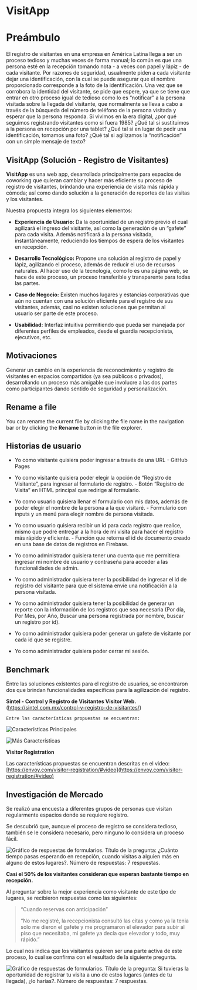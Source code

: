 # VisitApp

# Preámbulo

El registro de visitantes en una empresa en América Latina llega a ser un proceso tedioso y muchas veces de forma manual; lo común es que una persona esté en la recepción tomando nota - a veces con papel y lápiz - de cada visitante. Por razones de seguridad, usualmente piden a cada visitante dejar una identificación, con la cual se puede asegurar que el nombre proporcionado corresponde a la foto de la identificación. Una vez que se corrobora la identidad del visitante, se pide que espere, ya que se tiene que entrar en otro proceso igual de tedioso como lo es “notificar” a la persona visitada sobre la llegada del visitante, que normalmente se lleva a cabo a través de la búsqueda del número de teléfono de la persona visitada y esperar que la persona responda. Si vivimos en la era digital, ¿por qué seguimos registrando visitantes como si fuera 1985? ¿Qué tal si sustituimos a la persona en recepción por una tablet? ¿Qué tal si en lugar de pedir una identificación, tomamos una foto? ¿Qué tal si agilizamos la “notificación” con un simple mensaje de texto?

## **VisitApp (Solución - Registro de Visitantes)**

**VisitApp** es una web app, desarrollada principalmente para espacios de coworking que quieran cambiar y hacer más eficiente su proceso de registro de visitantes, brindando una experiencia de visita más rápida y cómoda; así como dando solución a la generación de reportes de las visitas y los visitantes.

Nuestra propuesta integra los siguientes elementos:

 - **Experiencia de Usuario:** Da la oportunidad de un registro previo el cual agilizará el ingreso del visitante, así como la generación de
   un “gafete” para cada visita. Además notificará a la persona
   visitada, instantáneamente, reduciendo los tiempos de espera de los
   visitantes en recepción.
   
 
 - **Desarrollo Tecnológico:** Propone una solución al registro de papel y lápiz, agilizando el proceso, además de reducir el uso de recursos 
   naturales. Al hacer uso de la tecnología, como lo es una página web, 
   se hace de este proceso, un proceso transferible y transparente para 
   todas las partes.

   

 - **Caso de Negocio:** Existen muchos lugares y estancias corporativas que aún no cuentan con una solución eficiente para el registro de sus
   visitantes, además, casi no existen soluciones que permitan al   
   usuario ser parte de este proceso.

   

 - **Usabilidad:** Interfaz intuitiva permitiendo que pueda ser manejada por diferentes perfiles de empleados, desde el guardia recepcionista,
   ejecutivos, etc.

## Motivaciones

Generar un cambio en la experiencia de reconocimiento y registro de visitantes en espacios compartidos (ya sea públicos o privados), desarrollando un proceso más amigable que involucre a las dos partes como participantes dando sentido de seguridad y personalización.

## Rename a file

You can rename the current file by clicking the file name in the navigation bar or by clicking the **Rename** button in the file explorer.

## Historias de usuario
-   Yo como visitante quisiera poder ingresar a través de una URL - GitHub Pages
    
-   Yo como visitante quisiera poder elegir la opción de “Registro de Visitante”, para ingresar al formulario de registro. - Botón “Registro de Visita” en HTML principal que redirige al formulario.
    
-   Yo como usuario quisiera llenar el formulario con mis datos, además de poder elegir el nombre de la persona a la que visitaré. - Formulario con inputs y un menú para elegir nombre de persona visitada.
    
-   Yo como usuario quisiera recibir un id para cada registro que realice, mismo que podré entregar a la hora de mi visita para hacer el registro más rápido y eficiente. - Función que retorna el id de documento creado en una base de datos de registros en Firebase.
    
-   Yo como administrador quisiera tener una cuenta que me permitiera ingresar mi nombre de usuario y contraseña para acceder a las funcionalidades de admin.
    
-   Yo como administrador quisiera tener la posibilidad de ingresar el id de registro del visitante para que el sistema envíe una notificación a la persona visitada.
    
-   Yo como administrador quisiera tener la posibilidad de generar un reporte con la información de los registros que sea necesaria (Por día, Por Mes, por Año, Buscar una persona registrada por nombre, buscar un registro por id).
    
-   Yo como administrador quisiera poder generar un gafete de visitante por cada id que se registre.
    
-   Yo como administrador quisiera poder cerrar mi sesión.


## Benchmark

Entre las soluciones existentes para el registro de usuarios, se encontraron dos que brindan funcionalidades específicas para la agilización del registro.

**Sintel - Control y Registro de Visitantes Visitor Web.**
(https://sintel.com.mx/control-y-registro-de-visitantes/)

	Entre las características propuestas se encuentran:
	
![Características Principales](https://i.imgur.com/A2ozAyb.png)

![Más Características](https://i.imgur.com/WWDzxKP.png)




**Visitor Registration**

Las características propuestas se encuentran descritas en el video:
[https://envoy.com/visitor-registration/#video](https://envoy.com/visitor-registration/#video)

## Investigación de Mercado
Se realizó una encuesta a diferentes grupos de personas que visitan regularmente espacios donde se requiere registro.

  

Se descubrió que, aunque el proceso de registro se considera tedioso, también se le considera necesario, pero ninguno lo considera un proceso fácil.

![Gráfico de respuestas de formularios. Título de la pregunta: ¿Cuánto tiempo pasas esperando en recepción, cuando visitas a alguien más en alguno de estos lugares?. Número de respuestas: 7 respuestas.](https://lh5.googleusercontent.com/8xRMbDDn1QrxKGwzVIEVrxLAEeqa8i1TTJ885n9HuZKFmLqAUbg7oeCuLeZ_iGcaFmy7snAeAM2MuiMHnwAhuwN2lmlUy_9Ic-c_geCDGNpkTKHGS8eH6fbzQam7HFUkB-Gg2tdU)

**Casi el 50% de los visitantes consideran que esperan bastante tiempo en recepción.**
  

Al preguntar sobre la mejor experiencia como visitante de este tipo de lugares, se recibieron respuestas como las siguientes:

  

> “Cuando reservas con anticipación”
> 
> “No me registré, la recepcionista consultó las citas y como ya la
> tenia solo me dieron el gafete y me programaron el elevador para subir
> al piso que necesitaba, mi gafete ya decía que elevador y todo, muy
> rápido.”

  

Lo cual nos indica que los visitantes quieren ser una parte activa de este proceso, lo cual se confirma con el resultado de la siguiente pregunta.

  

![Gráfico de respuestas de formularios. Título de la pregunta: Si tuvieras la oportunidad de registrar tu visita a uno de estos lugares (antes de tu llegada), ¿lo harías?. Número de respuestas: 7 respuestas.](https://lh6.googleusercontent.com/FLAqUhTXoceuoMx8EAwZR0QSWwIHPPPUJwLtcOih8e2iUFZ66k2lVTAwqjjRdw5QK72BX4LRObxVKH9soBS8T7Q6k69ji1hslEKj0CMW-Dkpg7z01QlBNokkTF9UsaBbXZCDVlsi)